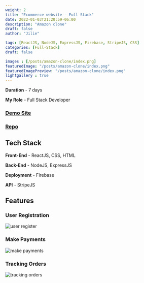 ```yaml
---
weight: 2
title: "Ecommerce website - Full Stack"
date: 2022-01-03T21:20:59-06:00
description: "Amazon clone"
draft: false
author: "Jilie"

tags: [ReactJS, NodeJS, ExpressJS, Firebase, StripeJS, CSS]
categories: [Full-Stack]
draft: false 

images : [/posts/amazon-clone/index.png]
featuredImage: "/posts/amazon-clone/index.png"
featuredImagePreview: "/posts/amazon-clone/index.png"
lightgallery : true
---
```



<!--more-->
**Duration** - 7 days

**My Role** - Full Stack Developer

### [Demo Site](https://challenge-d6ab9.web.app)
### [Repo](https://github.com/zengjilie/amazon-clone)

## Tech Stack
**Front-End** - ReactJS, CSS, HTML

**Back-End** - NodeJS, ExpressJS

**Deployment** - Firebase

**API** - StripeJS

<!-- ## Challenges

* Use cloud computing platform firebase, and learn how to use their APIs  

* Handle CORS connection at backend 
 
* Manage user data using firebase

* Learn how to use strip API to create payment method and track payments -->

## Features 

### User Registration

![user register](/posts/amazon-clone/amazon_shot_1.gif)

### Make Payments

![make payments](/posts/amazon-clone/amazon_shot_2.gif)

### Tracking Orders

![tracking orders](/posts/amazon-clone/amazon_shot_3.gif)



